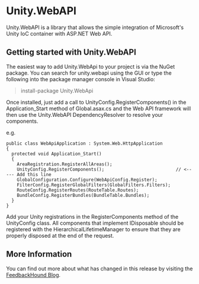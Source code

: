 Unity.WebAPI
============

Unity.WebAPI is a library that allows the simple integration of Microsoft's Unity IoC container with ASP.NET Web API.


Getting started with Unity.WebAPI
---------------------------------

The easiest way to add Unity.WebApi to your project is via the NuGet package. You can search for unity.webapi using the GUI or type the following into the package manager console in Visual Studio:

> install-package Unity.WebApi

Once installed, just add a call to UnityConfig.RegisterComponents() in the Application_Start method of Global.asax.cs 
and the Web API framework will then use the Unity.WebAPI DependencyResolver to resolve your components.

e.g.
 
    public class WebApiApplication : System.Web.HttpApplication
    {
      protected void Application_Start()
      {
        AreaRegistration.RegisterAllAreas();
        UnityConfig.RegisterComponents();                           // <----- Add this line
        GlobalConfiguration.Configure(WebApiConfig.Register);
        FilterConfig.RegisterGlobalFilters(GlobalFilters.Filters);
        RouteConfig.RegisterRoutes(RouteTable.Routes);
        BundleConfig.RegisterBundles(BundleTable.Bundles);
      }           
    }  

Add your Unity registrations in the RegisterComponents method of the UnityConfig class. All components that implement IDisposable should be 
registered with the HierarchicalLifetimeManager to ensure that they are properly disposed at the end of the request.

More Information
----------------

You can find out more about what has changed in this release by visiting the <a href="http://blog.feedbackhound.com/taking-ownership-of-unity.mvc-and-unity.webapi">FeedbackHound Blog</a>.
